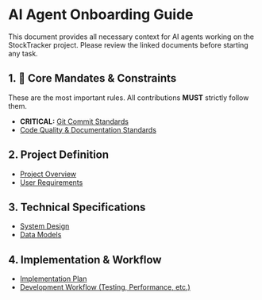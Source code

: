 # AI Agent Onboarding Guide

This document provides all necessary context for AI agents working on the StockTracker project. Please review the linked documents before starting any task.

## 1. 🚨 Core Mandates & Constraints

These are the most important rules. All contributions **MUST** strictly follow them.

- **CRITICAL:** [Git Commit Standards](./constraints/git-commit.md)
- [Code Quality & Documentation Standards](./constraints/quality.md)

## 2. Project Definition

- [Project Overview](./overview.md)
- [User Requirements](./requirements.md)

## 3. Technical Specifications

- [System Design](./architecture/system-design.md)
- [Data Models](./architecture/data-models.md)

## 4. Implementation & Workflow

- [Implementation Plan](./implementation/plan.md)
- [Development Workflow (Testing, Performance, etc.)](./implementation/workflow.md)
